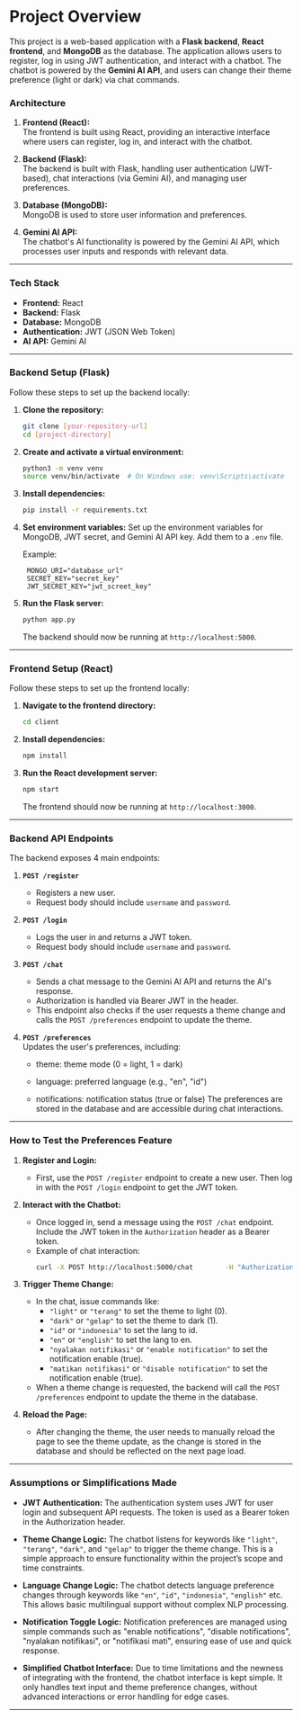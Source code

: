 
# Project Overview

This project is a web-based application with a **Flask backend**, **React frontend**, and **MongoDB** as the database. The application allows users to register, log in using JWT authentication, and interact with a chatbot. The chatbot is powered by the **Gemini AI API**, and users can change their theme preference (light or dark) via chat commands.

### **Architecture**

1. **Frontend (React):**  
   The frontend is built using React, providing an interactive interface where users can register, log in, and interact with the chatbot.

2. **Backend (Flask):**  
   The backend is built with Flask, handling user authentication (JWT-based), chat interactions (via Gemini AI), and managing user preferences.

3. **Database (MongoDB):**  
   MongoDB is used to store user information and preferences.

4. **Gemini AI API:**  
   The chatbot's AI functionality is powered by the Gemini AI API, which processes user inputs and responds with relevant data.

---

### **Tech Stack**
- **Frontend:** React
- **Backend:** Flask
- **Database:** MongoDB
- **Authentication:** JWT (JSON Web Token)
- **AI API:** Gemini AI

---

### **Backend Setup (Flask)**

Follow these steps to set up the backend locally:

1. **Clone the repository:**
   ```bash
   git clone [your-repository-url]
   cd [project-directory]
   ```

2. **Create and activate a virtual environment:**
   ```bash
   python3 -m venv venv
   source venv/bin/activate  # On Windows use: venv\Scripts\activate
   ```

3. **Install dependencies:**
   ```bash
   pip install -r requirements.txt
   ```

4. **Set environment variables:**
   Set up the environment variables for MongoDB, JWT secret, and Gemini AI API key. Add them to a `.env` file.

   Example:
   ```
    MONGO_URI="database_url"
    SECRET_KEY="secret_key"
    JWT_SECRET_KEY="jwt_screet_key"
   ```

5. **Run the Flask server:**
   ```bash
   python app.py
   ```

   The backend should now be running at `http://localhost:5000`.

---

### **Frontend Setup (React)**

Follow these steps to set up the frontend locally:

1. **Navigate to the frontend directory:**
   ```bash
   cd client
   ```

2. **Install dependencies:**
   ```bash
   npm install
   ```

3. **Run the React development server:**
   ```bash
   npm start
   ```

   The frontend should now be running at `http://localhost:3000`.

---

### **Backend API Endpoints**

The backend exposes 4 main endpoints:

1. **`POST /register`**  
   - Registers a new user.
   - Request body should include `username` and `password`.

2. **`POST /login`**  
   - Logs the user in and returns a JWT token.
   - Request body should include `username` and `password`.

3. **`POST /chat`**  
   - Sends a chat message to the Gemini AI API and returns the AI's response.
   - Authorization is handled via Bearer JWT in the header.
   - This endpoint also checks if the user requests a theme change and calls the `POST /preferences` endpoint to update the theme.

4. **`POST /preferences`**  
   Updates the user's preferences, including:

   - theme: theme mode (0 = light, 1 = dark)

   - language: preferred language (e.g., "en", "id")

   - notifications: notification status (true or false)
   The preferences are stored in the database and are accessible during chat interactions.
---

### **How to Test the Preferences Feature**

1. **Register and Login:**
   - First, use the `POST /register` endpoint to create a new user. Then log in with the `POST /login` endpoint to get the JWT token.

2. **Interact with the Chatbot:**
   - Once logged in, send a message using the `POST /chat` endpoint. Include the JWT token in the `Authorization` header as a Bearer token.
   - Example of chat interaction:
     ```bash
     curl -X POST http://localhost:5000/chat        -H "Authorization: Bearer YOUR_JWT_TOKEN"        -d '{"message": "What is the weather like?"}'
     ```

3. **Trigger Theme Change:**
   - In the chat, issue commands like:
     - `"light"` or `"terang"` to set the theme to light (0).
     - `"dark"` or `"gelap"` to set the theme to dark (1).
     - `"id"` or `"indonesia"` to set the lang to id.
     - `"en"` or `"english"` to set the lang to en.
     - `"nyalakan notifikasi"` or `"enable notification"` to set the notification enable (true).
     - `"matikan notifikasi"` or `"disable notification"` to set the notification enable (true).
   - When a theme change is requested, the backend will call the `POST /preferences` endpoint to update the theme in the database.

4. **Reload the Page:**
   - After changing the theme, the user needs to manually reload the page to see the theme update, as the change is stored in the database and should be reflected on the next page load.

---

### **Assumptions or Simplifications Made**

- **JWT Authentication:** The authentication system uses JWT for user login and subsequent API requests. The token is used as a Bearer token in the Authorization header.
  
- **Theme Change Logic:** The chatbot listens for keywords like `"light"`, `"terang"`, `"dark"`, and `"gelap"` to trigger the theme change. This is a simple approach to ensure functionality within the project’s scope and time constraints.

- **Language Change Logic:** The chatbot detects language preference changes through keywords like `"en"`, `"id"`, `"indonesia"`, `"english"` etc. This allows basic multilingual support without complex NLP processing.

- **Notification Toggle Logic:** Notification preferences are managed using simple commands such as "enable notifications", "disable notifications", "nyalakan notifikasi", or "notifikasi mati", ensuring ease of use and quick response.

- **Simplified Chatbot Interface:** Due to time limitations and the newness of integrating with the frontend, the chatbot interface is kept simple. It only handles text input and theme preference changes, without advanced interactions or error handling for edge cases.

---
